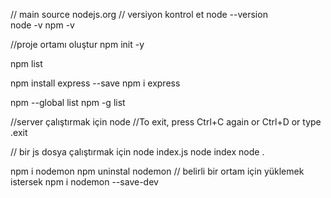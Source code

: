 // main source nodejs.org
// versiyon kontrol et
node --version  
node -v 
npm -v

//proje ortamı oluştur
npm init -y

npm list

npm install express --save
npm i express

npm --global list
npm -g list

//server çalıştırmak için
node
//To exit, press Ctrl+C again or Ctrl+D or type .exit

// bir js dosya çalıştırmak için
node index.js
node index
node .


npm i nodemon
npm uninstal  nodemon
// belirli bir ortam için yüklemek istersek
npm i nodemon --save-dev